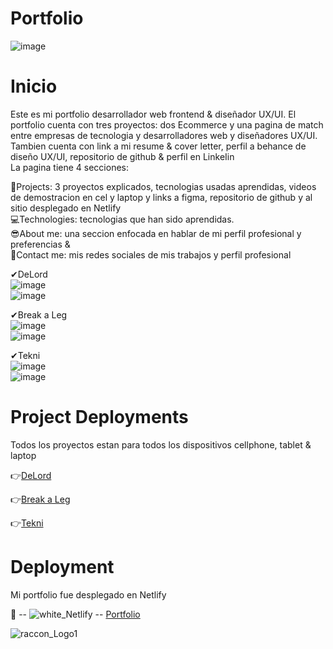 # Portfolio</br>

![image](https://github.com/DIGORACCOON4279/Portfolio/assets/88150970/e4ba49ee-d6aa-41ba-a477-db8f11685fc9)

# Inicio</br>

Este es mi portfolio desarrollador web frontend & diseñador UX/UI. El portfolio cuenta con tres proyectos: dos Ecommerce y 
una pagina de match entre empresas de tecnologia y desarrolladores web y diseñadores UX/UI.</br>
Tambien cuenta con link a mi resume & cover letter, perfil a behance de diseño UX/UI, repositorio de github & perfil en LinkeIin</br>
La pagina tiene 4 secciones: </br>

🚀Projects: 3 proyectos explicados, tecnologias usadas aprendidas, videos de demostracion en cel y laptop y links a figma, repositorio de github y al sitio desplegado en Netlify</br>
💻Technologies: tecnologias que han sido aprendidas. </br>
😎About me: una seccion enfocada en hablar de mi perfil profesional y preferencias & </br>
📨Contact me: mis redes sociales de mis trabajos y perfil profesional </br>

✔DeLord</br>
![image](https://github.com/DIGORACCOON4279/Portfolio/assets/88150970/f18ad5ec-f66b-4753-9bc5-ab594a1f66e0)</br>
![image](https://github.com/DIGORACCOON4279/Portfolio/assets/88150970/de8d1594-2397-4406-894c-56b3096ac375)</br>

✔Break a Leg</br>
![image](https://github.com/DIGORACCOON4279/Portfolio/assets/88150970/fb08dbd3-90e4-4caf-8e5d-147eaa294490)</br>
![image](https://github.com/DIGORACCOON4279/Portfolio/assets/88150970/c434bc06-7942-4675-b4f4-57d8b95488fe)</br>

✔Tekni</br>
![image](https://github.com/DIGORACCOON4279/Portfolio/assets/88150970/67a0acb6-6516-4877-906d-9712e9eced9b)</br>
![image](https://github.com/DIGORACCOON4279/Portfolio/assets/88150970/f234bedc-0dbd-40eb-a16c-8e1e784a85da)</br>

# Project Deployments </br>
Todos los proyectos estan para todos los dispositivos cellphone, tablet & laptop</br>

👉[DeLord](https://delord.vercel.app/)</br>

👉[Break a Leg](https://break-a-leg.vercel.app/)</br>

👉[Tekni](https://tekniapp.netlify.app/)</br>

# Deployment </br>
Mi portfolio fue desplegado en Netlify</br>

🚀 -- ![white_Netlify](https://github.com/DIGORACCOON4279/Portfolio/assets/88150970/eb148dd1-5b6c-4e92-a1e2-46176052ad17) -- [Portfolio](https://portfolioraccoon.netlify.app/) </br>


![raccon_Logo1](https://github.com/DIGORACCOON4279/Portfolio/assets/88150970/947dd6ff-ce2b-4a94-bf44-4f9536ca46cc)</br>

